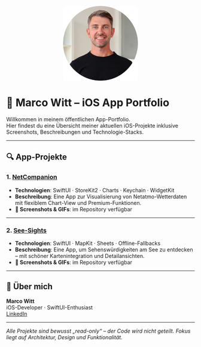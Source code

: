 <p align="center">
  <img src="images/profileImage.png" alt="ProfileImage" width="200">
</p>

# 📱 Marco Witt – iOS App Portfolio

Willkommen in meinem öffentlichen App-Portfolio.  
Hier findest du eine Übersicht meiner aktuellen iOS-Projekte inklusive Screenshots, Beschreibungen und Technologie-Stacks.

---

## 🔍 App-Projekte

### 1. [NetCompanion](https://github.com/Makaveli1971/NetCompanionApp)
- **Technologien**: SwiftUI · StoreKit2 · Charts · Keychain · WidgetKit
- **Beschreibung**: Eine App zur Visualisierung von Netatmo-Wetterdaten mit flexiblem Chart-View und Premium-Funktionen.
- **📸 Screenshots & GIFs**: im Repository verfügbar

---

### 2. [See-Sights](https://github.com/Makaveli1971/See-Sights-App)
- **Technologien**: SwiftUI · MapKit · Sheets · Offline-Fallbacks
- **Beschreibung**: Eine App, um Sehenswürdigkeiten am See zu entdecken – mit schöner Kartenintegration und Detailansichten.
- **📸 Screenshots & GIFs**: im Repository verfügbar

---

## 👤 Über mich

**Marco Witt**  
iOS-Developer · SwiftUI-Enthusiast  
[LinkedIn](https://www.linkedin.com/in/marco-witt-1265301b6)

---

_Alle Projekte sind bewusst „read-only“ – der Code wird nicht geteilt. Fokus liegt auf Architektur, Design und Funktionalität._
